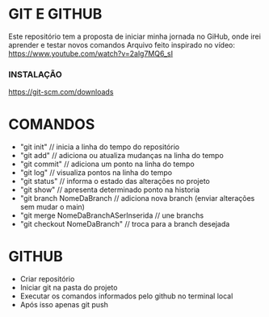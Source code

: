 # GIT E GITHUB


Este repositório tem a proposta de iniciar minha jornada no GiHub, onde irei aprender e testar novos comandos
Arquivo feito inspirado no vídeo: https://www.youtube.com/watch?v=2alg7MQ6_sI

### INSTALAÇÃO

https://git-scm.com/downloads

# COMANDOS

- "git init" // inicia a linha do tempo do repositório
- "git add" // adiciona ou atualiza mudanças na linha do tempo
- "git commit" // adiciona um ponto na linha do tempo
- "git log" // visualiza pontos na linha do tempo
- "git status" // informa o estado das alterações no projeto
- "git show" // apresenta determinado ponto na historia 
- "git branch NomeDaBranch // adiciona nova branch (enviar alterações sem mudar o main)
- "git merge NomeDaBranchASerInserida // une branchs
- "git checkout NomeDaBranch" // troca para a branch desejada


# GITHUB

- Criar repositório
- Iniciar git na pasta do projeto
- Executar os comandos informados pelo github no terminal local
- Após isso apenas git push